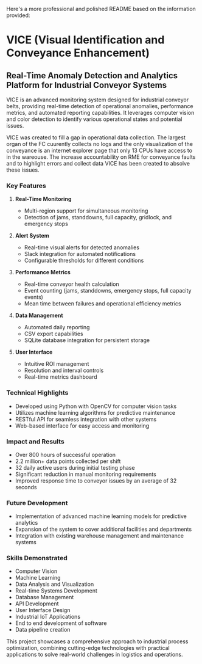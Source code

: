 Here's a more professional and polished README based on the information provided:

# VICE (Visual Identification and Conveyance Enhancement)

## Real-Time Anomaly Detection and Analytics Platform for Industrial Conveyor Systems

VICE is an advanced monitoring system designed for industrial conveyor belts, providing real-time detection of operational anomalies, performance metrics, and automated reporting capabilities. It leverages computer vision and color detection to identify various operational states and potential issues.

VICE was created to fill a gap in operational data collection. The largest organ of the FC cuurently collects no logs and the only visualization of the conveyance is an internet explorer page that only 13 CPUs have access to in the wareouse. The increase accountability on RME for conveyance faults and to highlight errors and collect data VICE has been created to absolve these issues.

### Key Features

1. **Real-Time Monitoring**
   - Multi-region support for simultaneous monitoring
   - Detection of jams, standdowns, full capacity, gridlock, and emergency stops

2. **Alert System**
   - Real-time visual alerts for detected anomalies
   - Slack integration for automated notifications
   - Configurable thresholds for different conditions

3. **Performance Metrics**
   - Real-time conveyor health calculation
   - Event counting (jams, standdowns, emergency stops, full capacity events)
   - Mean time between failures and operational efficiency metrics

4. **Data Management**
   - Automated daily reporting
   - CSV export capabilities
   - SQLite database integration for persistent storage

5. **User Interface**
   - Intuitive ROI management
   - Resolution and interval controls
   - Real-time metrics dashboard

### Technical Highlights

- Developed using Python with OpenCV for computer vision tasks
- Utilizes machine learning algorithms for predictive maintenance
- RESTful API for seamless integration with other systems
- Web-based interface for easy access and monitoring

### Impact and Results

- Over 800 hours of successful operation
- 2.2 million+ data points collected per shift
- 32 daily active users during initial testing phase
- Significant reduction in manual monitoring requirements
- Improved response time to conveyor issues by an average of 32 seconds

### Future Development

- Implementation of advanced machine learning models for predictive analytics
- Expansion of the system to cover additional facilities and departments
- Integration with existing warehouse management and maintenance systems

### Skills Demonstrated

- Computer Vision
- Machine Learning
- Data Analysis and Visualization
- Real-time Systems Development
- Database Management
- API Development
- User Interface Design
- Industrial IoT Applications
- End to end development of software
- Data pipeline creation

This project showcases a comprehensive approach to industrial process optimization, combining cutting-edge technologies with practical applications to solve real-world challenges in logistics and operations.
